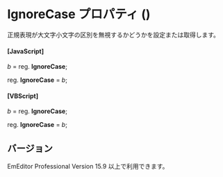 # IgnoreCase プロパティ ()

正規表現が大文字小文字の区別を無視するかどうかを設定または取得します。

#### \[JavaScript\]

_b_ = reg. **IgnoreCase**;

reg. **IgnoreCase** = _b_;

#### \[VBScript\]

_b_ = reg. **IgnoreCase**;

reg. **IgnoreCase** = _b_;

## バージョン

EmEditor Professional Version 15.9 以上で利用できます。
